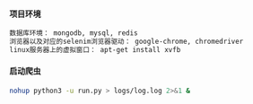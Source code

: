 #### 项目环境
```txt
数据库环境： mongodb, mysql, redis
浏览器以及对应的selenim浏览器驱动： google-chrome, chromedriver
linux服务器上的虚拟窗口： apt-get install xvfb
```

#### 启动爬虫
```sh
nohup python3 -u run.py > logs/log.log 2>&1 &
```
